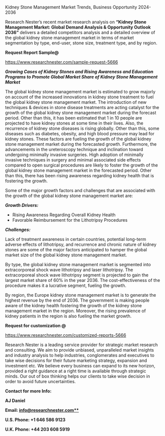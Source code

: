 ﻿Kidney Stone Management Market Trends, Business Opportunity 2024-2036

Research Nester’s recent market research analysis on **“Kidney Stone Management Market: Global Demand Analysis & Opportunity Outlook 2036”** delivers a detailed competitors analysis and a detailed overview of the global kidney stone management market in terms of market segmentation by type, end-user, stone size, treatment type, and by region. 

**Request Report Sample@** 

<https://www.researchnester.com/sample-request-5666> 

***Growing Cases of Kidney Stones and Rising Awareness and Education Programs to Promote Global Market Share of Kidney Stone Management Market***

The global kidney stone management market is estimated to grow majorly on account of the increased innovations in kidney stone treatment to fuel the global kidney stone management market. The introduction of new techniques & devices in stone disease treatments are acting catalyst for the growth of the global kidney stone management market during the forecast period. Other than this, it has been estimated that 1 in 10 people are projected to have kidney stones at some time in their lives. Also, the recurrence of kidney stone diseases is rising globally. Other than this, some diseases such as diabetes, obesity, and high blood pressure may lead for kidney stones. These factors are fueling the growth of the global kidney stone management market during the forecasted growth. Furthermore, the advancements in the ureteroscopy technique and inclination toward undergoing minimally invasive surgeries. High adoption of minimally invasive techniques in surgery and minimal associated side effects compared to open surgical procedures are likely to foster the growth of the global kidney stone management market in the forecasted period. Other than this, there has been rising awareness regarding kidney health that is fostering the growth. 

Some of the major growth factors and challenges that are associated with the growth of the global kidney stone management market are:

***Growth Drivers:***

- Rising Awareness Regarding Overall Kidney Health 
- Favorable Reimbursement for the Lithotripsy Procedures 

***Challenges:***

Lack of treatment awareness in certain countries, potential long-term adverse effects of lithotripsy, and recurrence and chronic nature of kidney stones are some of the major factors anticipated to hamper the global market size of the global kidney stone management market. 

By type, the global kidney stone management market is segmented into extracorporeal shock wave lithotripsy and laser lithotripsy. The extracorporeal shock wave lithotripsy segment is projected to gain the largest market share of 60% in the year 2036. The cost-effectiveness of the procedure makes it a lucrative segment, fueling the growth. 

By region, the Europe kidney stone management market is to generate the highest revenue by the end of 2036. The government is making people aware of the kidney health fostering the growth of the kidney stone management market in the region. Moreover, the rising prevalence of kidney patients in the region is also fueling the market growth. 

**Request for customization @**

<https://www.researchnester.com/customized-reports-5666> 

Research Nester is a leading service provider for strategic market research and consulting. We aim to provide unbiased, unparalleled market insights and industry analysis to help industries, conglomerates and executives to take wise decisions for their future marketing strategy, expansion and investment etc. We believe every business can expand to its new horizon, provided a right guidance at a right time is available through strategic minds. Our out of box thinking helps our clients to take wise decision in order to avoid future uncertainties.

**Contact for more Info:**	

**AJ Daniel**

**Email: [info@researchnester.com**](mailto:info@researchnester.com)**

**U.S. Phone: +1 646 586 9123** 

**U.K. Phone: +44 203 608 5919**


